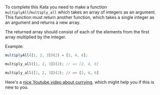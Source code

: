 To complete this Kata you need to make a function `multiplyAll`/`multiply_all` which takes an array of integers as an argument. This function must return another function, which takes a single integer as an argument and returns a new array. 

The returned array should consist of each of the elements from the first array multiplied by the integer.

Example:

```javascript
multiplyAll([1, 2, 3])(2) = [2, 4, 6];
```
```php
multiply_all([1, 2, 3])(2); // => [2, 4, 6]
```
```python
multiply_all([1, 2, 3])(2); // => [2, 4, 6]
```

Here's a [nice Youtube video about currying](https://www.youtube.com/watch?v=iZLP4qOwY8I), which might help you if this is new to you.